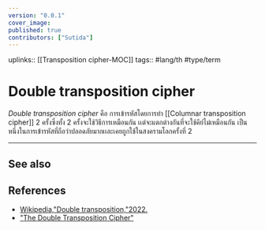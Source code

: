 ```yaml
---
version: "0.0.1"
cover_image:
published: true
contributors: ["Sutida"]
---
```

uplinks:: [[Transposition cipher-MOC]]
tags:: #lang/th #type/term 

# Double transposition cipher
 *Double transposition cipher* คือ การเข้ารหัสโดยการทำ [[Columnar transposition cipher]] 2 ครั้งซึ่งทั้ง 2 ครั้งจะใช้วิธีการเหมือนกัน เเต่จะแตกต่างกันที่จะใช้คีย์ไม่เหมือนกัน เป็นหนึ่งในการเข้ารหัสที่ถือว่าปลอดภัยมากเเละเคยถูกใช้ในสงครามโลกครั้งที่ 2 

---
## See also
## References
- [Wikipedia,"Double transposition,"2022.](https://en.wikipedia.org/wiki/Transposition_cipher#Double_transposition)
- ["The Double Transposition Cipher"](https://www.pbs.org/wgbh/nova/decoding/doubtrans.html)
